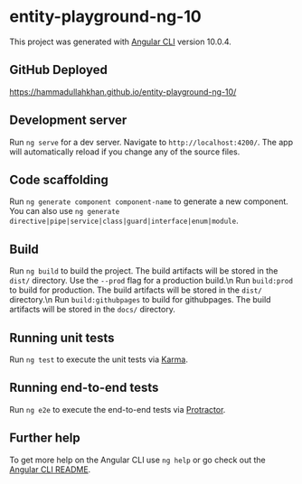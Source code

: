 # entity-playground-ng-10

This project was generated with [Angular CLI](https://github.com/angular/angular-cli) version 10.0.4.

## GitHub Deployed
https://hammadullahkhan.github.io/entity-playground-ng-10/

## Development server

Run `ng serve` for a dev server. Navigate to `http://localhost:4200/`. The app will automatically reload if you change any of the source files.

## Code scaffolding

Run `ng generate component component-name` to generate a new component. You can also use `ng generate directive|pipe|service|class|guard|interface|enum|module`.

## Build

Run `ng build` to build the project. The build artifacts will be stored in the `dist/` directory. Use the `--prod` flag for a production build.\n
Run `build:prod` to build for production. The build artifacts will be stored in the `dist/` directory.\n
Run `build:githubpages` to build for githubpages. The build artifacts will be stored in the `docs/` directory. 

## Running unit tests

Run `ng test` to execute the unit tests via [Karma](https://karma-runner.github.io).

## Running end-to-end tests

Run `ng e2e` to execute the end-to-end tests via [Protractor](http://www.protractortest.org/).

## Further help

To get more help on the Angular CLI use `ng help` or go check out the [Angular CLI README](https://github.com/angular/angular-cli/blob/master/README.md).
